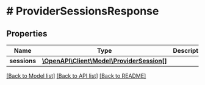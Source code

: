 # # ProviderSessionsResponse

## Properties

Name | Type | Description | Notes
------------ | ------------- | ------------- | -------------
**sessions** | [**\OpenAPI\Client\Model\ProviderSession[]**](ProviderSession.md) |  | [optional]

[[Back to Model list]](../../README.md#models) [[Back to API list]](../../README.md#endpoints) [[Back to README]](../../README.md)
